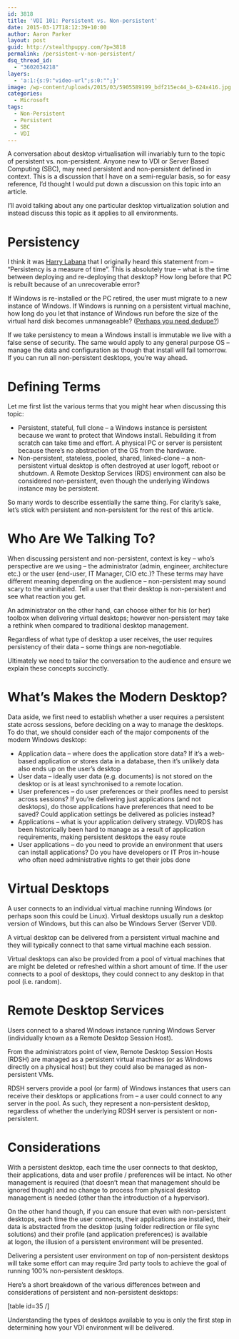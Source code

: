 ```yaml
---
id: 3818
title: 'VDI 101: Persistent vs. Non-persistent'
date: 2015-03-17T18:12:39+10:00
author: Aaron Parker
layout: post
guid: http://stealthpuppy.com/?p=3818
permalink: /persistent-v-non-persistent/
dsq_thread_id:
  - "3602034218"
layers:
  - 'a:1:{s:9:"video-url";s:0:"";}'
image: /wp-content/uploads/2015/03/5905589199_bdf215ec44_b-624x416.jpg
categories:
  - Microsoft
tags:
  - Non-Persistent
  - Persistent
  - SBC
  - VDI
---
```

A conversation about desktop virtualisation will invariably turn to the topic of persistent vs. non-persistent. Anyone new to VDI or Server Based Computing (SBC), may need persistent and non-persistent defined in context. This is a discussion that I have on a semi-regular basis, so for easy reference, I’d thought I would put down a discussion on this topic into an article.

I’ll avoid talking about any one particular desktop virtualization solution and instead discuss this topic as it applies to all environments.

# Persistency

I think it was [Harry Labana](https://twitter.com/harrylabana) that I originally heard this statement from &#8211; “Persistency is a measure of time”. This is absolutely true &#8211; what is the time between deploying and re-deploying that desktop? How long before that PC is rebuilt because of an unrecoverable error?

If Windows is re-installed or the PC retired, the user must migrate to a new instance of Windows. If Windows is running on a persistent virtual machine, how long do you let that instance of Windows run before the size of the virtual hard disk becomes unmanageable? ([Perhaps you need dedupe?](http://www.atlantiscomputing.com/))

If we take persistency to mean a Windows install is immutable we live with a false sense of security. The same would apply to any general purpose OS &#8211; manage the data and configuration as though that install will fail tomorrow. If you can run all non-persistent desktops, you’re way ahead.

# Defining Terms

Let me first list the various terms that you might hear when discussing this topic:

  * Persistent, stateful, full clone &#8211; a Windows instance is persistent because we want to protect that Windows install. Rebuilding it from scratch can take time and effort. A physical PC or server is persistent because there’s no abstraction of the OS from the hardware.
  * Non-persistent, stateless, pooled, shared, linked-clone &#8211; a non-persistent virtual desktop is often destroyed at user logoff, reboot or shutdown. A Remote Desktop Services (RDS) environment can also be considered non-persistent, even though the underlying Windows instance may be persistent.

So many words to describe essentially the same thing. For clarity’s sake, let’s stick with persistent and non-persistent for the rest of this article.

# Who Are We Talking To?

When discussing persistent and non-persistent, context is key &#8211; who’s perspective are we using &#8211; the administrator (admin, engineer, architecture etc.) or the user (end-user, IT Manager, CIO etc.)? These terms may have different meaning depending on the audience &#8211; non-persistent may sound scary to the uninitiated. Tell a user that their desktop is non-persistent and see what reaction you get.

An administrator on the other hand, can choose either for his (or her) toolbox when delivering virtual desktops; however non-persistent may take a rethink when compared to traditional desktop management.

Regardless of what type of desktop a user receives, the user requires persistency of their data &#8211; some things are non-negotiable.

Ultimately we need to tailor the conversation to the audience and ensure we explain these concepts succinctly.

# What&#8217;s Makes the Modern Desktop?

Data aside, we first need to establish whether a user requires a persistent state across sessions, before deciding on a way to manage the desktops. To do that, we should consider each of the major components of the modern Windows desktop:

  * Application data &#8211; where does the application store data? If it’s a web-based application or stores data in a database, then it’s unlikely data also ends up on the user’s desktop
  * User data &#8211; ideally user data (e.g. documents) is not stored on the desktop or is at least synchronised to a remote location.
  * User preferences &#8211; do user preferences or their profiles need to persist across sessions? If you’re delivering just applications (and not desktops), do those applications have preferences that need to be saved? Could application settings be delivered as policies instead?
  * Applications &#8211; what is your application delivery strategy. VDI/RDS has been historically been hard to manage as a result of application requirements, making persistent desktops the easy route
  * User applications &#8211; do you need to provide an environment that users can install applications? Do you have developers or IT Pros in-house who often need administrative rights to get their jobs done

# Virtual Desktops

A user connects to an individual virtual machine running Windows (or perhaps soon this could be Linux). Virtual desktops usually run a desktop version of Windows, but this can also be Windows Server (Server VDI).

A virtual desktop can be delivered from a persistent virtual machine and they will typically connect to that same virtual machine each session.

Virtual desktops can also be provided from a pool of virtual machines that are might be deleted or refreshed within a short amount of time. If the user connects to a pool of desktops, they could connect to any desktop in that pool (i.e. random).

# Remote Desktop Services

Users connect to a shared Windows instance running Windows Server (individually known as a Remote Desktop Session Host).

From the administrators point of view, Remote Desktop Session Hosts (RDSH) are managed as a persistent virtual machines (or as Windows directly on a physical host) but they could also be managed as non-persistent VMs.

RDSH servers provide a pool (or farm) of Windows instances that users can receive their desktops or applications from &#8211; a user could connect to any server in the pool. As such, they represent a non-persistent desktop, regardless of whether the underlying RDSH server is persistent or non-persistent.

# Considerations

With a persistent desktop, each time the user connects to that desktop, their applications, data and user profile / preferences will be intact. No other management is required (that doesn&#8217;t mean that management should be ignored though) and no change to process from physical desktop management is needed (other than the introduction of a hypervisor).

On the other hand though, if you can ensure that even with non-persistent desktops, each time the user connects, their applications are installed, their data is abstracted from the desktop (using folder redirection or file sync solutions) and their profile (and application preferences) is available at logon, the illusion of a persistent environment will be presented.

Delivering a persistent user environment on top of non-persistent desktops will take some effort can may require 3rd party tools to achieve the goal of running 100% non-persistent desktops.

Here&#8217;s a short breakdown of the various differences between and considerations of persistent and non-persistent desktops:

[table id=35 /]

Understanding the types of desktops available to you is only the first step in determining how your VDI environment will be delivered.